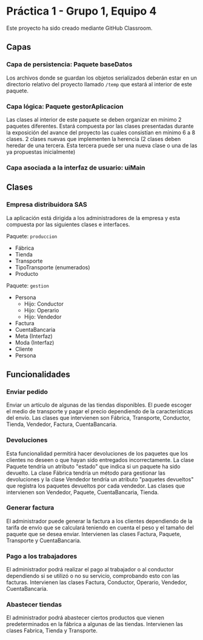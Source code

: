 
# Práctica 1 - Grupo 1, Equipo 4

Este proyecto ha sido creado mediante GitHub Classroom.

## Capas

### Capa de persistencia: Paquete baseDatos

Los archivos donde se guardan los objetos serializados deberán estar en un directorio relativo del proyecto llamado `/temp` que estará al interior de este paquete.

### Capa lógica: Paquete gestorAplicacion

Las clases al interior de este paquete se deben organizar en mínimo 2 paquetes diferentes. Estará compuesta por las clases presentadas durante la exposición del avance del proyecto las cuales consistían en mínimo 6 a 8 clases. 2 clases nuevas que implementen la herencia (2 clases deben heredar de una tercera. Esta tercera puede ser una nueva clase o una de las ya propuestas inicialmente)

### Capa asociada a la interfaz de usuario: uiMain

## Clases

### Empresa distribuidora SAS

La aplicación está dirigida a los administradores de la empresa y esta compuesta por las siguientes clases e interfaces.

Paquete: `produccion`
- Fábrica 
- Tienda 
- Transporte 
- TipoTransporte (enumerados)
- Producto


Paquete: `gestion` 
- Persona 
  - Hijo: Conductor 
  - Hijo: Operario
  - Hijo: Vendedor 
- Factura 
- CuentaBancaria
- Meta (Interfaz)
- Moda (Interfaz)
- Cliente
- Persona

## Funcionalidades

### Enviar pedido

Enviar un artículo de algunas de las tiendas disponibles. El puede escoger el medio de transporte y pagar el precio dependiendo de la características del envío. Las clases que intervienen son Fábrica, Transporte, Conductor, Tienda, Vendedor, Factura, CuentaBancaria.

### Devoluciones

Esta funcionalidad permitirá hacer devoluciones de los paquetes que los clientes no deseen o que hayan sido entregados incorrectamente. La clase Paquete tendría un atributo "estado" que indica si un paquete ha sido devuelto. La clase Fábrica tendría un método para gestionar las devoluciones y la clase Vendedor tendría un atributo "paquetes devueltos" que registra los paquetes devueltos por cada vendedor. Las clases que intervienen son Vendedor, Paquete, CuentaBancaria, Tienda.

### Generar factura

El administrador puede generar la factura a los clientes dependiendo de la tarifa de envío que se calculará teniendo en cuenta el peso y el tamaño del paquete que se desea enviar. Intervienen las clases Factura, Paquete, Transporte y CuentaBancaria.

### Pago a los trabajadores

El administrador podrá realizar el pago al trabajador o al conductor dependiendo si se utilizó o no su servicio, comprobando esto con las facturas. Intervienen las clases Factura, Conductor, Operario, Vendedor, CuentaBancaria.

### Abastecer tiendas

El administrador podrá abastecer ciertos productos que vienen predeterminados en la fábrica a algunas de las tiendas. Intervienen las clases Fabrica, Tienda y Transporte.

